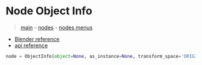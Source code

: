 # Node Object Info

> [main](../structure.md) - [nodes](nodes.md) - [nodes menus](nodes_menus.md)

- [Blender reference](https://docs.blender.org/manual/en/latest/modeling/geometry_nodes/input/object_info.html)
 - [api reference]({node.blender_python_ref})

```python
node = ObjectInfo(object=None, as_instance=None, transform_space='ORIGINAL')```
